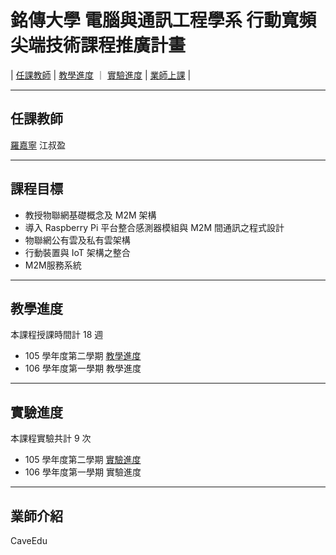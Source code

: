 # 銘傳大學 電腦與通訊工程學系 行動寬頻尖端技術課程推廣計畫


| [任課教師](Teacher/deer.md) | [教學進度](Slide/) ｜ [實驗進度](Lab/) | [業師上課](CaveEdu/) |

---

## 任課教師

[羅嘉寧](Teacher/deer.md)
江叔盈

---

## 課程目標 
* 教授物聯網基礎概念及 M2M 架構
* 導入 Raspberry Pi 平台整合感測器模組與 M2M 間通訊之程式設計
* 物聯網公有雲及私有雲架構
* 行動裝置與 IoT 架構之整合
* M2M服務系統

---

## 教學進度

本課程授課時間計 18 週

* 105 學年度第二學期 [教學進度](Slide/)
* 106 學年度第一學期 教學進度

---
## 實驗進度

本課程實驗共計 9 次

* 105 學年度第二學期 [實驗進度](Lab/)
* 106 學年度第一學期 實驗進度

---
## 業師介紹


CaveEdu
